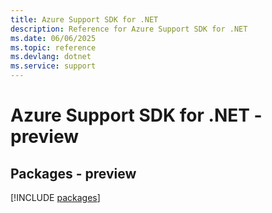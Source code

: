 ```yaml
---
title: Azure Support SDK for .NET
description: Reference for Azure Support SDK for .NET
ms.date: 06/06/2025
ms.topic: reference
ms.devlang: dotnet
ms.service: support
---
```

# Azure Support SDK for .NET - preview
## Packages - preview
[!INCLUDE [packages](support-index.md)]